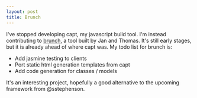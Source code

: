 ```yaml
---
layout: post
title: Brunch
---
```


I've stopped developing capt, my javascript build tool. I'm instead contributing to [brunch](http://brunchwithcoffee.com/), a tool built by Jan and Thomas. It's still early stages, but it is already ahead of where capt was. My todo list for brunch is:

 * Add jasmine testing to clients
 * Port static html generation templates from capt
 * Add code generation for classes / models

It's an interesting project, hopefully a good alternative to the upcoming framework from @sstephenson.